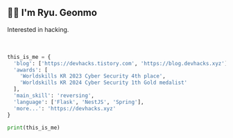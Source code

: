 <h2>👋🏼 I'm Ryu. Geonmo</h2>
Interested in hacking.
<br><br><br>

```python
this_is_me = {
  'blog': ['https://devhacks.tistory.com', 'https://blog.devhacks.xyz'],
  'awards': [
    'Worldskills KR 2023 Cyber Security 4th place',
    'Worldskills KR 2024 Cyber Security 1th Gold medalist'
  ],
  'main_skill': 'reversing',
  'language': ['Flask', 'NestJS', 'Spring'],
  'more...': 'https://devhacks.xyz'
}

print(this_is_me)
```
